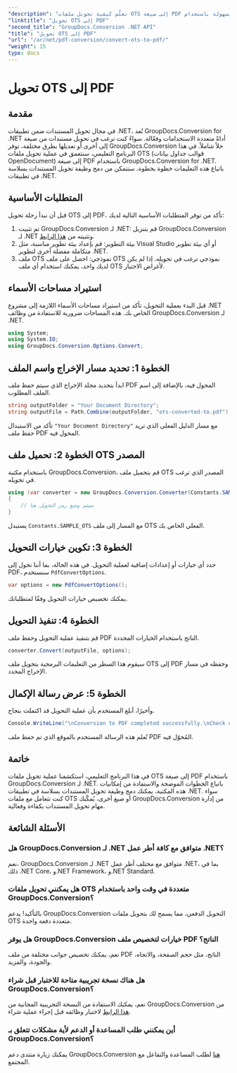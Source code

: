 ```yaml
---
"description": "تعلّم كيفية تحويل ملفات OTS إلى صيغة PDF بسهولة باستخدام GroupDocs.Conversion لـ .NET. يتضمن البرنامج التعليمي خطوة بخطوة."
"linktitle": "تحويل OTS إلى PDF"
"second_title": "GroupDocs.Conversion .NET API"
"title": "تحويل OTS إلى PDF"
"url": "/ar/net/pdf-conversion/convert-ots-to-pdf/"
"weight": 15
type: docs
---
```

# تحويل OTS إلى PDF

## مقدمة
في مجال تحويل المستندات ضمن تطبيقات .NET، تُعد GroupDocs.Conversion for .NET أداةً متعددة الاستخدامات وفعّالة. سواءً كنت ترغب في تحويل مستندات من صيغة إلى أخرى أو تعديلها بطرق مختلفة، توفر GroupDocs.Conversion حلاً شاملاً. في هذا البرنامج التعليمي، سنتعمق في عملية تحويل ملفات OTS (قوالب جداول بيانات OpenDocument) إلى صيغة PDF باستخدام GroupDocs.Conversion for .NET. باتباع هذه التعليمات خطوة بخطوة، ستتمكن من دمج وظيفة تحويل المستندات بسلاسة في تطبيقات .NET.
## المتطلبات الأساسية
قبل أن نبدأ رحلة تحويل OTS إلى PDF، تأكد من توفر المتطلبات الأساسية التالية لديك:
1. تم تثبيت GroupDocs.Conversion لـ .NET: قم بتنزيل GroupDocs.Conversion لـ .NET وتثبيته من [هذا الرابط](https://releases.groupdocs.com/conversion/net/).
2. بيئة التطوير: قم بإعداد بيئة تطوير مناسبة، مثل Visual Studio أو أي بيئة تطوير متكاملة مفضلة أخرى لتطوير .NET.
3. ملف OTS نموذجي: احصل على ملف OTS نموذجي ترغب في تحويله. إذا لم يكن لديك واحد، يمكنك استخدام أي ملف OTS لأغراض الاختبار.

## استيراد مساحات الأسماء
قبل البدء بعملية التحويل، تأكد من استيراد مساحات الأسماء اللازمة إلى مشروع .NET الخاص بك. هذه المساحات ضرورية للاستفادة من وظائف GroupDocs.Conversion لـ .NET.
```csharp
using System;
using System.IO;
using GroupDocs.Conversion.Options.Convert;
```
## الخطوة 1: تحديد مسار الإخراج واسم الملف
ابدأ بتحديد مجلد الإخراج الذي سيتم حفظ ملف PDF المحول فيه، بالإضافة إلى اسم الملف المطلوب.
```csharp
string outputFolder = "Your Document Directory";
string outputFile = Path.Combine(outputFolder, "ots-converted-to.pdf");
```
تأكد من الاستبدال `"Your Document Directory"` مع مسار الدليل الفعلي الذي تريد حفظ ملف PDF المحول فيه.
## الخطوة 2: تحميل ملف OTS المصدر
باستخدام مكتبة GroupDocs.Conversion، قم بتحميل ملف OTS المصدر الذي ترغب في تحويله.
```csharp
using (var converter = new GroupDocs.Conversion.Converter(Constants.SAMPLE_OTS))
{
    // سيتم وضع رمز التحويل هنا
}
```
يستبدل `Constants.SAMPLE_OTS` مع المسار إلى ملف OTS الفعلي الخاص بك.
## الخطوة 3: تكوين خيارات التحويل
حدد أي خيارات أو إعدادات إضافية لعملية التحويل. في هذه الحالة، بما أننا نحول إلى PDF، سنستخدم `PdfConvertOptions`.
```csharp
var options = new PdfConvertOptions();
```
يمكنك تخصيص خيارات التحويل وفقًا لمتطلباتك.
## الخطوة 4: تنفيذ التحويل
قم بتنفيذ عملية التحويل وحفظ ملف PDF الناتج باستخدام الخيارات المحددة.
```csharp
converter.Convert(outputFile, options);
```
سيقوم هذا السطر من التعليمات البرمجية بتحويل ملف OTS إلى PDF وحفظه في مسار الإخراج المحدد.
## الخطوة 5: عرض رسالة الإكمال
وأخيرًا، أبلغ المستخدم بأن عملية التحويل قد اكتملت بنجاح.
```csharp
Console.WriteLine("\nConversion to PDF completed successfully.\nCheck output in {0}", outputFolder);
```
تُعلم هذه الرسالة المستخدم بالموقع الذي تم حفظ ملف PDF المُحوّل فيه.

## خاتمة
في هذا البرنامج التعليمي، استكشفنا عملية تحويل ملفات OTS إلى صيغة PDF باستخدام GroupDocs.Conversion لـ .NET. باتباع الخطوات الموضحة والاستفادة من إمكانيات هذه المكتبة، يمكنك دمج وظيفة تحويل المستندات بسلاسة في تطبيقات .NET. سواء كنت تتعامل مع ملفات OTS أو صيغ أخرى، يُمكّنك GroupDocs.Conversion من إدارة مهام تحويل المستندات بكفاءة وفعالية.
## الأسئلة الشائعة
### هل GroupDocs.Conversion لـ .NET متوافق مع كافة أطر عمل .NET؟
نعم، GroupDocs.Conversion لـ .NET متوافق مع مختلف أطر عمل .NET، بما في ذلك .NET Core، و.NET Framework، و.NET Standard.
### هل يمكنني تحويل ملفات OTS متعددة في وقت واحد باستخدام GroupDocs.Conversion؟
بالتأكيد! يدعم GroupDocs.Conversion التحويل الدفعي، مما يسمح لك بتحويل ملفات OTS متعددة دفعة واحدة.
### هل يوفر GroupDocs.Conversion خيارات لتخصيص ملف PDF الناتج؟
نعم، يمكنك تخصيص جوانب مختلفة من ملف PDF الناتج، مثل حجم الصفحة، والاتجاه، والجودة، والمزيد.
### هل هناك نسخة تجريبية متاحة للاختبار قبل شراء GroupDocs.Conversion؟
نعم، يمكنك الاستفادة من النسخة التجريبية المجانية من GroupDocs.Conversion من [هذا الرابط](https://releases.groupdocs.com/) لاختبار وظائفه قبل إجراء عملية شراء.
### أين يمكنني طلب المساعدة أو الدعم لأية مشكلات تتعلق بـ GroupDocs.Conversion؟
يمكنك زيارة منتدى دعم GroupDocs.Conversion [هنا](https://forum.groupdocs.com/c/conversion/11) لطلب المساعدة والتفاعل مع المجتمع.